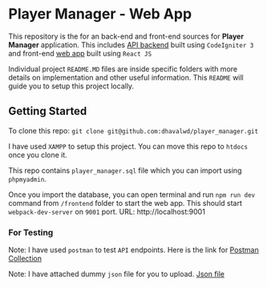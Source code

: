 # Player Manager - Web App

This repository is the for an back-end and front-end sources for **Player Manager** application. This includes [API backend](/backend) built using `CodeIgniter 3` and front-end [web app](/frontend) built using `React JS`

Individual project `README.MD` files are inside specific folders with more details on implementation and other useful information. This `README` will guide you to setup this project locally.

## Getting Started

To clone this repo: `git clone git@github.com:dhavalwd/player_manager.git`

I have used `XAMPP` to setup this project. You can move this repo to `htdocs` once you clone it.

This repo contains `player_manager.sql` file which you can import using `phpmyadmin`.

Once you import the database, you can open terminal and run `npm run dev` command from `/frontend` folder to start the web app. This should start `webpack-dev-server` on `9001` port. URL: http://localhost:9001

### For Testing

Note: I have used `postman` to test `API` endpoints. Here is the link for [Postman Collection](https://www.getpostman.com/collections/9904727377b2f6f79b5b)

Note: I have attached dummy `json` file for you to upload. [Json file](/players.json)

